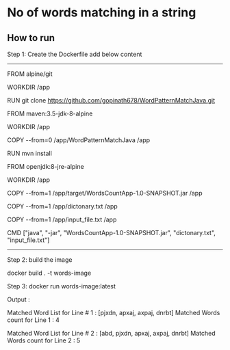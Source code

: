 # No of words matching in a string

How to run 
------------------

Step 1: Create the Dockerfile add below content 

-------------------------------------------

FROM alpine/git

WORKDIR /app

RUN git clone https://github.com/gopinath678/WordPatternMatchJava.git

FROM maven:3.5-jdk-8-alpine

WORKDIR /app

COPY --from=0 /app/WordPatternMatchJava /app

RUN mvn install

FROM openjdk:8-jre-alpine

WORKDIR /app

COPY  --from=1 /app/target/WordsCountApp-1.0-SNAPSHOT.jar /app

COPY --from=1  /app/dictonary.txt /app

COPY  --from=1 /app/input_file.txt /app

CMD ["java", "-jar", "WordsCountApp-1.0-SNAPSHOT.jar", "dictonary.txt", "input_file.txt"]

-----------------------------------------------------------------------------------

Step 2: build the image 

 docker build . -t words-image
 
 Step 3: docker run words-image:latest
 
 Output : 
 
 Matched Word List for Line # 1 : [pjxdn, apxaj, axpaj, dnrbt]
 Matched Words count for Line 1 : 4

 Matched Word List for Line # 2 : [abd, pjxdn, apxaj, axpaj, dnrbt]
 Matched Words count for Line 2 : 5
